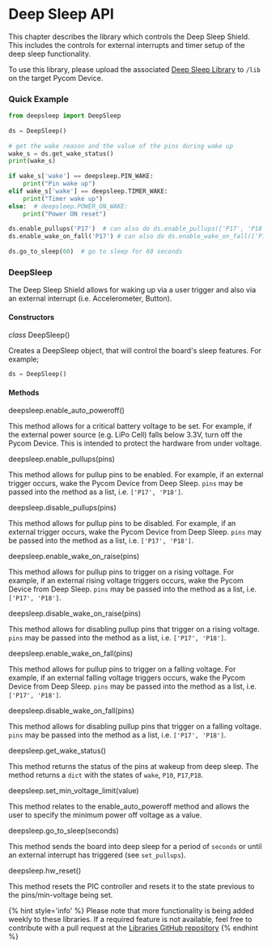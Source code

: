 # Deep Sleep API

This chapter describes the library which controls the Deep Sleep Shield. This includes the controls for external interrupts and timer setup of the deep sleep functionality.

To use this library, please upload the associated [Deep Sleep Library](https://github.com/pycom/pycom-libraries/tree/master/deepsleep) to ``/lib`` on the target Pycom Device.

### Quick Example

```python
from deepsleep import DeepSleep
 
ds = DeepSleep()
 
# get the wake reason and the value of the pins during wake up
wake_s = ds.get_wake_status()
print(wake_s)
 
if wake_s['wake'] == deepsleep.PIN_WAKE:
    print("Pin wake up")
elif wake_s['wake'] == deepsleep.TIMER_WAKE:
    print("Timer wake up")
else:  # deepsleep.POWER_ON_WAKE:
    print("Power ON reset")
 
ds.enable_pullups('P17')  # can also do ds.enable_pullups(['P17', 'P18'])
ds.enable_wake_on_fall('P17') # can also do ds.enable_wake_on_fall(['P17', 'P18'])
 
ds.go_to_sleep(60)  # go to sleep for 60 seconds
```

### DeepSleep

The Deep Sleep Shield allows for waking up via a user trigger and also via an external interrupt (i.e. Accelerometer, Button).

#### Constructors

<class><i>class</i> DeepSleep()</class>

Creates a DeepSleep object, that will control the board's sleep features. For example;

```python
ds = DeepSleep()
```

#### Methods

<function>deepsleep.enable_auto_poweroff()</function>

This method allows for a critical battery voltage to be set. For example, if the external power source (e.g. LiPo Cell) falls below 3.3V, turn off the Pycom Device. This is intended to protect the hardware from under voltage. 

<function>deepsleep.enable_pullups(pins)</function>

This method allows for pullup pins to be enabled. For example, if an external trigger occurs, wake the Pycom Device from Deep Sleep. ``pins`` may be passed into the method as a list, i.e. ``['P17', 'P18']``.

<function>deepsleep.disable_pullups(pins)</function>

This method allows for pullup pins to be disabled. For example, if an external trigger occurs, wake the Pycom Device from Deep Sleep. ``pins`` may be passed into the method as a list, i.e. ``['P17', 'P18']``.

<function>deepsleep.enable_wake_on_raise(pins)</function>

This method allows for pullup pins to trigger on a rising voltage. For example, if an external rising voltage triggers occurs, wake the Pycom Device from Deep Sleep. ``pins`` may be passed into the method as a list, i.e. ``['P17', 'P18']``.

<function>deepsleep.disable_wake_on_raise(pins)</function>

This method allows for disabling pullup pins that trigger on a rising voltage. ``pins`` may be passed into the method as a list, i.e. ``['P17', 'P18']``.

<function>deepsleep.enable_wake_on_fall(pins)</function>

This method allows for pullup pins to trigger on a falling voltage. For example, if an external falling voltage triggers occurs, wake the Pycom Device from Deep Sleep. ``pins`` may be passed into the method as a list, i.e. ``['P17', 'P18']``.

<function>deepsleep.disable_wake_on_fall(pins)</function>

This method allows for disabling pullup pins that trigger on a falling voltage. ``pins`` may be passed into the method as a list, i.e. ``['P17', 'P18']``.

<function>deepsleep.get_wake_status()</function>

This method returns the status of the pins at wakeup from deep sleep. The method returns a ``dict`` with the states of ``wake``, ``P10``, ``P17``,``P18``.

<function>deepsleep.set_min_voltage_limit(value)</function>

This method relates to the enable_auto_poweroff method and allows the user to specify the minimum power off voltage as a value.

<function>deepsleep.go_to_sleep(seconds)</function>

This method sends the board into deep sleep for a period of ``seconds`` or until an external interrupt has triggered (see ``set_pullups``).

<function>deepsleep.hw_reset()</function>

This method resets the PIC controller and resets it to the state previous to the pins/min-voltage being set.

{% hint style='info' %}
Please note that more functionality is being added weekly to these libraries. If a required feature is not available, feel free to contribute with a pull request at the [Libraries GitHub repository](https://github.com/pycom/pycom-libraries)
{% endhint %}
